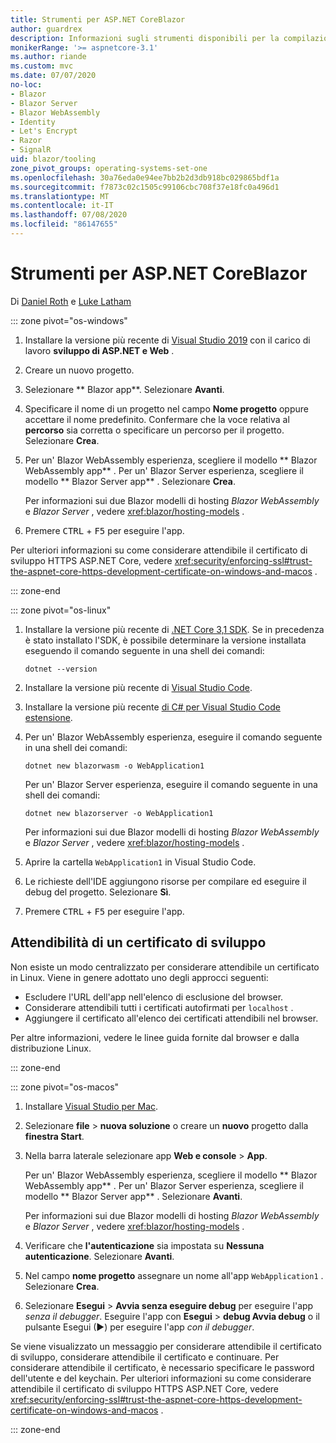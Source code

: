 ```yaml
---
title: Strumenti per ASP.NET CoreBlazor
author: guardrex
description: Informazioni sugli strumenti disponibili per la compilazione di Blazor app.
monikerRange: '>= aspnetcore-3.1'
ms.author: riande
ms.custom: mvc
ms.date: 07/07/2020
no-loc:
- Blazor
- Blazor Server
- Blazor WebAssembly
- Identity
- Let's Encrypt
- Razor
- SignalR
uid: blazor/tooling
zone_pivot_groups: operating-systems-set-one
ms.openlocfilehash: 30a76eda0e94ee7bb2b2d3db918bc029865bdf1a
ms.sourcegitcommit: f7873c02c1505c99106cbc708f37e18fc0a496d1
ms.translationtype: MT
ms.contentlocale: it-IT
ms.lasthandoff: 07/08/2020
ms.locfileid: "86147655"
---
```

# <a name="tooling-for-aspnet-core-blazor"></a>Strumenti per ASP.NET CoreBlazor

Di [Daniel Roth](https://github.com/danroth27) e [Luke Latham](https://github.com/guardrex)

::: zone pivot="os-windows"

1. Installare la versione più recente di [Visual Studio 2019](https://visualstudio.microsoft.com/downloads/) con il carico di lavoro **sviluppo di ASP.NET e Web** .

1. Creare un nuovo progetto.

1. Selezionare ** Blazor app**. Selezionare **Avanti**.

1. Specificare il nome di un progetto nel campo **Nome progetto** oppure accettare il nome predefinito. Confermare che la voce relativa al **percorso** sia corretta o specificare un percorso per il progetto. Selezionare **Crea**.

1. Per un' Blazor WebAssembly esperienza, scegliere il modello ** Blazor WebAssembly app** . Per un' Blazor Server esperienza, scegliere il modello ** Blazor Server app** . Selezionare **Crea**.

   Per informazioni sui due Blazor modelli di hosting *Blazor WebAssembly* e *Blazor Server* , vedere <xref:blazor/hosting-models> .

1. Premere <kbd>CTRL</kbd> + <kbd>F5</kbd> per eseguire l'app.

Per ulteriori informazioni su come considerare attendibile il certificato di sviluppo HTTPS ASP.NET Core, vedere <xref:security/enforcing-ssl#trust-the-aspnet-core-https-development-certificate-on-windows-and-macos> .

::: zone-end

::: zone pivot="os-linux"

1. Installare la versione più recente di [.NET Core 3,1 SDK](https://dotnet.microsoft.com/download/dotnet-core/3.1). Se in precedenza è stato installato l'SDK, è possibile determinare la versione installata eseguendo il comando seguente in una shell dei comandi:

   ```dotnetcli
   dotnet --version
   ```

1. Installare la versione più recente di [Visual Studio Code](https://code.visualstudio.com/).

1. Installare la versione più recente [di C# per Visual Studio Code estensione](https://marketplace.visualstudio.com/items?itemName=ms-dotnettools.csharp).

1. Per un' Blazor WebAssembly esperienza, eseguire il comando seguente in una shell dei comandi:

   ```dotnetcli
   dotnet new blazorwasm -o WebApplication1
   ```

   Per un' Blazor Server esperienza, eseguire il comando seguente in una shell dei comandi:

   ```dotnetcli
   dotnet new blazorserver -o WebApplication1
   ```

   Per informazioni sui due Blazor modelli di hosting *Blazor WebAssembly* e *Blazor Server* , vedere <xref:blazor/hosting-models> .

1. Aprire la cartella `WebApplication1` in Visual Studio Code.

1. Le richieste dell'IDE aggiungono risorse per compilare ed eseguire il debug del progetto. Selezionare **Sì**.

1. Premere <kbd>CTRL</kbd> + <kbd>F5</kbd> per eseguire l'app.

## <a name="trust-a-development-certificate"></a>Attendibilità di un certificato di sviluppo

Non esiste un modo centralizzato per considerare attendibile un certificato in Linux. Viene in genere adottato uno degli approcci seguenti:

* Escludere l'URL dell'app nell'elenco di esclusione del browser.
* Considerare attendibili tutti i certificati autofirmati per `localhost` .
* Aggiungere il certificato all'elenco dei certificati attendibili nel browser.

Per altre informazioni, vedere le linee guida fornite dal browser e dalla distribuzione Linux.

::: zone-end

::: zone pivot="os-macos"

1. Installare [Visual Studio per Mac](https://visualstudio.microsoft.com/vs/mac/).

1. Selezionare **file**  >  **nuova soluzione** o creare un **nuovo** progetto dalla **finestra Start**.

1. Nella barra laterale selezionare app **Web e console**  >  **App**.

   Per un' Blazor WebAssembly esperienza, scegliere il modello ** Blazor WebAssembly app** . Per un' Blazor Server esperienza, scegliere il modello ** Blazor Server app** . Selezionare **Avanti**.

   Per informazioni sui due Blazor modelli di hosting *Blazor WebAssembly* e *Blazor Server* , vedere <xref:blazor/hosting-models> .

1. Verificare che **l'autenticazione** sia impostata su **Nessuna autenticazione**. Selezionare **Avanti**.

1. Nel campo **nome progetto** assegnare un nome all'app `WebApplication1` . Selezionare **Crea**.

1. Selezionare **Esegui**  >  **Avvia senza eseguire debug** per eseguire l'app *senza il debugger*. Eseguire l'app con **Esegui**  >  **debug Avvia debug** o il pulsante Esegui (&#9654;) per eseguire l'app *con il debugger*.

Se viene visualizzato un messaggio per considerare attendibile il certificato di sviluppo, considerare attendibile il certificato e continuare. Per considerare attendibile il certificato, è necessario specificare le password dell'utente e del keychain. Per ulteriori informazioni su come considerare attendibile il certificato di sviluppo HTTPS ASP.NET Core, vedere <xref:security/enforcing-ssl#trust-the-aspnet-core-https-development-certificate-on-windows-and-macos> .

::: zone-end
